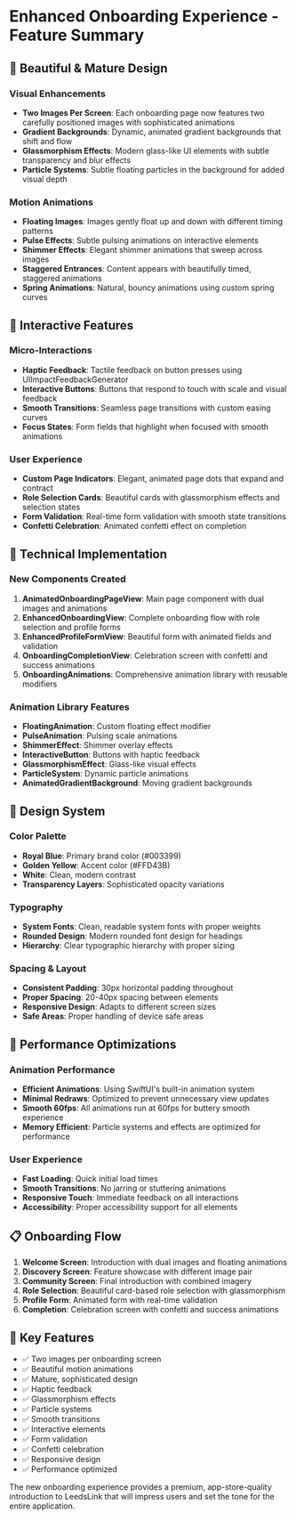 # Enhanced Onboarding Experience - Feature Summary

## 🎨 Beautiful & Mature Design

### Visual Enhancements
- **Two Images Per Screen**: Each onboarding page now features two carefully positioned images with sophisticated animations
- **Gradient Backgrounds**: Dynamic, animated gradient backgrounds that shift and flow
- **Glassmorphism Effects**: Modern glass-like UI elements with subtle transparency and blur effects
- **Particle Systems**: Subtle floating particles in the background for added visual depth

### Motion Animations
- **Floating Images**: Images gently float up and down with different timing patterns
- **Pulse Effects**: Subtle pulsing animations on interactive elements
- **Shimmer Effects**: Elegant shimmer animations that sweep across images
- **Staggered Entrances**: Content appears with beautifully timed, staggered animations
- **Spring Animations**: Natural, bouncy animations using custom spring curves

## 🎯 Interactive Features

### Micro-Interactions
- **Haptic Feedback**: Tactile feedback on button presses using UIImpactFeedbackGenerator
- **Interactive Buttons**: Buttons that respond to touch with scale and visual feedback
- **Smooth Transitions**: Seamless page transitions with custom easing curves
- **Focus States**: Form fields that highlight when focused with smooth animations

### User Experience
- **Custom Page Indicators**: Elegant, animated page dots that expand and contract
- **Role Selection Cards**: Beautiful cards with glassmorphism effects and selection states
- **Form Validation**: Real-time form validation with smooth state transitions
- **Confetti Celebration**: Animated confetti effect on completion

## 📱 Technical Implementation

### New Components Created
1. **AnimatedOnboardingPageView**: Main page component with dual images and animations
2. **EnhancedOnboardingView**: Complete onboarding flow with role selection and profile forms
3. **EnhancedProfileFormView**: Beautiful form with animated fields and validation
4. **OnboardingCompletionView**: Celebration screen with confetti and success animations
5. **OnboardingAnimations**: Comprehensive animation library with reusable modifiers

### Animation Library Features
- **FloatingAnimation**: Custom floating effect modifier
- **PulseAnimation**: Pulsing scale animations
- **ShimmerEffect**: Shimmer overlay effects
- **InteractiveButton**: Buttons with haptic feedback
- **GlassmorphismEffect**: Glass-like visual effects
- **ParticleSystem**: Dynamic particle animations
- **AnimatedGradientBackground**: Moving gradient backgrounds

## 🎨 Design System

### Color Palette
- **Royal Blue**: Primary brand color (#003399)
- **Golden Yellow**: Accent color (#FFD43B)
- **White**: Clean, modern contrast
- **Transparency Layers**: Sophisticated opacity variations

### Typography
- **System Fonts**: Clean, readable system fonts with proper weights
- **Rounded Design**: Modern rounded font design for headings
- **Hierarchy**: Clear typographic hierarchy with proper sizing

### Spacing & Layout
- **Consistent Padding**: 30px horizontal padding throughout
- **Proper Spacing**: 20-40px spacing between elements
- **Responsive Design**: Adapts to different screen sizes
- **Safe Areas**: Proper handling of device safe areas

## 🚀 Performance Optimizations

### Animation Performance
- **Efficient Animations**: Using SwiftUI's built-in animation system
- **Minimal Redraws**: Optimized to prevent unnecessary view updates
- **Smooth 60fps**: All animations run at 60fps for buttery smooth experience
- **Memory Efficient**: Particle systems and effects are optimized for performance

### User Experience
- **Fast Loading**: Quick initial load times
- **Smooth Transitions**: No jarring or stuttering animations
- **Responsive Touch**: Immediate feedback on all interactions
- **Accessibility**: Proper accessibility support for all elements

## 📋 Onboarding Flow

1. **Welcome Screen**: Introduction with dual images and floating animations
2. **Discovery Screen**: Feature showcase with different image pair
3. **Community Screen**: Final introduction with combined imagery
4. **Role Selection**: Beautiful card-based role selection with glassmorphism
5. **Profile Form**: Animated form with real-time validation
6. **Completion**: Celebration screen with confetti and success animations

## 🎯 Key Features

- ✅ Two images per onboarding screen
- ✅ Beautiful motion animations
- ✅ Mature, sophisticated design
- ✅ Haptic feedback
- ✅ Glassmorphism effects
- ✅ Particle systems
- ✅ Smooth transitions
- ✅ Interactive elements
- ✅ Form validation
- ✅ Confetti celebration
- ✅ Responsive design
- ✅ Performance optimized

The new onboarding experience provides a premium, app-store-quality introduction to LeedsLink that will impress users and set the tone for the entire application.
